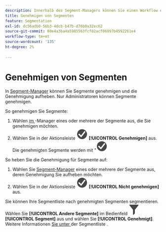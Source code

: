 ```yaml
---
description: Innerhalb des Segment-Managers können Sie einen Workflow einrichten, der die Genehmigung von Segmenten für verschiedene Anwendungsebenen, für bestimmte Abteilungen oder Gruppen sowie die Einhaltung von Berichtsrichtlinien umfasst.
title: Genehmigen von Segmenten
feature: Segmentation
exl-id: dc56adb0-56b3-4dcb-b47b-d76b0a32ec62
source-git-commit: 80e4a3ba4a5985563fcf02acf06997b4592261e4
workflow-type: tm+mt
source-wordcount: '135'
ht-degree: 2%

---
```


# Genehmigen von Segmenten

In [Segment-Manager](seg-manage.md) können Sie Segmente genehmigen und die Genehmigung aufheben. Nur Administratoren können Segmente genehmigen.

So genehmigen Sie Segmente:

1. Wählen [ im ](seg-manage.md)-Manager eines oder mehrere der Segmente aus, die Sie genehmigen möchten.
1. Wählen Sie in der Aktionsleiste ![CheckmarkCircle](/help/assets/icons/CheckmarkCircle.svg) **[!UICONTROL Genehmigen]** aus. Die genehmigten Segmente werden mit &quot;![&quot; ](/help/assets/icons/CheckmarkCircle.svg)

So heben Sie die Genehmigung für Segmente auf:

1. Wählen Sie [Segment-Manager](seg-manage.md) eines oder mehrere der Segmente aus, deren Genehmigung Sie aufheben möchten.
1. Wählen Sie in der Aktionsleiste ![CheckmarkCircle](/help/assets/icons/CheckmarkCircle.svg) **[!UICONTROL Nicht genehmigen]** aus.


Sie können Ihre Segmentliste nach genehmigten Segmenten segmentieren. Wählen Sie **[!UICONTROL Andere Segmente]** im Bedienfeld ![Segment](/help/assets/icons/Filter.svg) **[!UICONTROL Segment]** aus und wählen Sie **[!UICONTROL Genehmigt]**. Weitere Informationen [ Sie unter ](t-seg-filter.md) der Segmentliste .

